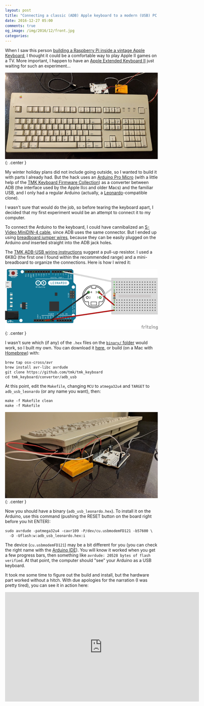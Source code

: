 ```yaml
---
layout: post
title: "Connecting a classic (ADB) Apple keyboard to a modern (USB) PC using a regular Arduino"
date: 2016-12-27 05:00
comments: true
og_image: /img/2016/12/front.jpg
categories:
---
```


When I saw this person [building a Raspberry Pi inside a vintage Apple Keyboard][1], I thought it could be a comfortable way to play Apple II games on a TV. More important, I happen to have an [Apple Extended Keyboard II][8] just waiting for such an experiment...

![Keyboard + Arduino ](/img/2016/12/front.jpg){: .center }

My winter holiday plans did not include going outside, so I wanted to build it with parts I already had. But the hack uses an [Arduino Pro Micro][9] (with a little help of the [TMK Keyboard Firmware Collection][2]) as a converter between ADB (the interface used by the Apple II<small style="font-size: 75%">GS</small> and older Macs) and the familiar USB, and I only had a regular Arduino (actually, a [Leonardo][10]-compatible clone).

I wasn't sure that would do the job, so before tearing the keyboard apart, I decided that my first experiment would be an attempt to connect it to my computer.

<!--more-->

To connect the Arduino to the keyboard, I could have cannibalized an [S-Video MiniDIN-4 cable][4], since ADB uses the same connector. But I ended up using [breadboard jumper wires][3], because they can be easily plugged on the Arduino *and* inserted straight into the ADB jack holes.

The [TMK ADB-USB wiring instructions](https://github.com/tmk/tmk_keyboard/tree/master/converter/adb_usb#wiring) suggest a pull-up resistor. I used a 6K8Ω (the first one I found within the recommended range) and a mini-breadboard to organize the connections. Here is how I wired it:

![Arduino-ADB connection with pull-up resistor ](/img/2016/12/adb_bb.png){: .center }

I wasn't sure which (if any) of the `.hex` files on the [`binary/` folder][5] would work, so I built my own. You can download it [here][7], or build (on a Mac with [Homebrew][6]) with:

```
brew tap osx-cross/avr
brew install avr-libc avrdude
git clone https://github.com/tmk/tmk_keyboard
cd tmk_keyboard/converter/adb_usb
```

At this point, edit the `Makefile`, changing `MCU` to `atmega32u4` and `TARGET` to `adb_usb_leonardo` (or any name you want), then:

```
make -f Makefile clean
make -f Makefile
```

![Keyboard + Arduino from behind  ](/img/2016/12/behind.jpg){: .center }

Now you should have a binary (`adb_usb_leonardo.hex`). To install it on the Arduino, use this command (pushing the RESET button on the board right before you hit ENTER):

```
sudo avrdude -patmega32u4 -cavr109 -P/dev/cu.usbmodemFD121 -b57600 \
  -D -Uflash:w:adb_usb_leonardo.hex:i
```

The device (`cu.usbmodemFD121`) may be a bit different for you (you can check the right name with the [Arduino IDE][11]). You will know it worked when you get a few progress bars, then something like `avrdude: 20528 bytes of flash verified`. At that point, the computer should "see" your Arduino as a USB keyboard.

It took me some time to figure out the build and install, but the hardware part worked without a hitch. With due apologies for the narration (I was pretty tired), you can see it in action here:

<p style="text-align: center;">
  <iframe width="640" height="360" src="https://www.youtube.com/embed/qT-lE_H3v2w?rel=0" frameborder="0" allowfullscreen></iframe>
</p>









[1]: http://straypoetry.com/project/raspberry-pi-inside-a-vintage-mechanical-apple-extended-keyboard/
[2]: https://github.com/tmk/tmk_keyboard/blob/master/converter/adb_usb/README.md
[3]: http://www.dx.com/p/breadboard-jumper-wires-for-electronic-diy-65-cable-pack-118826
[4]: https://www.adafruit.com/products/1380
[5]: https://github.com/tmk/tmk_keyboard/tree/master/converter/adb_usb/binary
[6]: http://brew.sh/
[7]: /download/adb_usb_leonardo.hex
[8]: http://lowendmac.com/2006/apples-extended-keyboard-ii-sequel-to-a-legend/
[9]: https://www.sparkfun.com/products/12640
[10]: https://www.arduino.cc/en/Main/ArduinoBoardLeonardo
[11]: https://www.arduino.cc/en/Main/Software
